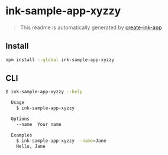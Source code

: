 # ink-sample-app-xyzzy

> This readme is automatically generated by [create-ink-app](https://github.com/vadimdemedes/create-ink-app)

## Install

```bash
npm install --global ink-sample-app-xyzzy
```

## CLI

```bash
$ ink-sample-app-xyzzy --help

  Usage
    $ ink-sample-app-xyzzy

  Options
    --name  Your name

  Examples
    $ ink-sample-app-xyzzy --name=Jane
    Hello, Jane
```
